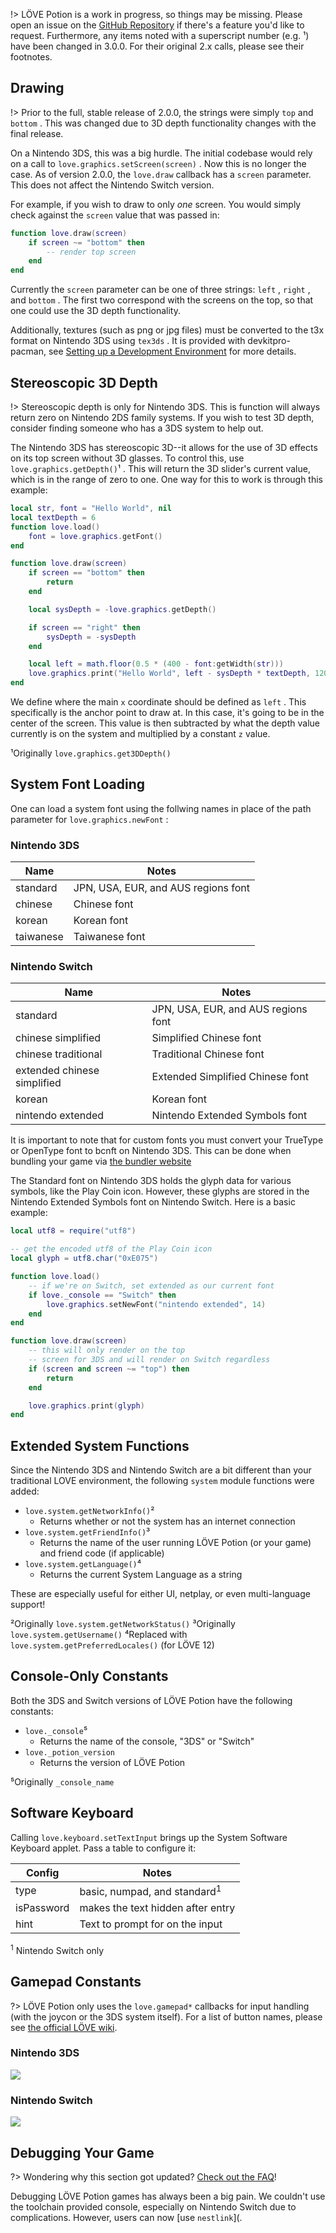 !> LÖVE Potion is a work in progress, so things may be missing. Please open an issue on the [GitHub Repository](https://github.com/TurtleP/LovePotion) if there's a feature you'd like to request. Furthermore, any items noted with a superscript number (e.g. ¹) have been changed in 3.0.0. For their original 2.x calls, please see their footnotes.

## Drawing

!> Prior to the full, stable release of 2.0.0, the strings were simply `top` and `bottom` . This was changed due to 3D depth functionality changes with the final release.

On a Nintendo 3DS, this was a big hurdle. The initial codebase would rely on a call to `love.graphics.setScreen(screen)` . Now this is no longer the case. As of version 2.0.0, the `love.draw` callback has a `screen` parameter. This does not affect the Nintendo Switch version.

For example, if you wish to draw to only *one* screen. You would simply check against the `screen` value that was passed in:

```lua
function love.draw(screen)
    if screen ~= "bottom" then
        -- render top screen
    end
end
```

Currently the `screen` parameter can be one of three strings: `left` , `right` , and `bottom` . The first two correspond with the screens on the top, so that one could use the 3D depth functionality.

Additionally, textures (such as png or jpg files) must be converted to the t3x format on Nintendo 3DS using `tex3ds` . It is provided with devkitpro-pacman, see [Setting up a Development Environment](https://turtlep.github.io/LovePotion/wiki/#/packaging?id=prerequisite) for more details.

## Stereoscopic 3D Depth

!> Stereoscopic depth is only for Nintendo 3DS. This is function will always return zero on Nintendo 2DS family systems. If you wish to test 3D depth, consider finding someone who has a 3DS system to help out.

The Nintendo 3DS has stereoscopic 3D--it allows for the use of 3D effects on its top screen without 3D glasses. To control this, use `love.graphics.getDepth()`¹ . This will return the 3D slider's current value, which is in the range of zero to one. One way for this to work is through this example:

```lua
local str, font = "Hello World", nil
local textDepth = 6
function love.load()
    font = love.graphics.getFont()
end

function love.draw(screen)
    if screen == "bottom" then
        return
    end

    local sysDepth = -love.graphics.getDepth()

    if screen == "right" then
        sysDepth = -sysDepth
    end

    local left = math.floor(0.5 * (400 - font:getWidth(str)))
    love.graphics.print("Hello World", left - sysDepth * textDepth, 120)
end
```

We define where the main `x` coordinate should be defined as `left` . This specifically is the anchor point to draw at. In this case, it's going to be in the center of the screen. This value is then subtracted by what the depth value currently is on the system and multiplied by a constant `z` value.

¹Originally `love.graphics.get3DDepth()`

## System Font Loading

One can load a system font using the follwing names in place of the path parameter for `love.graphics.newFont` :

### Nintendo 3DS

| Name      | Notes                               |
|-----------|-------------------------------------|
| standard  | JPN, USA, EUR, and AUS regions font |
| chinese   | Chinese font                        |
| korean    | Korean font                         |
| taiwanese | Taiwanese font                      |

### Nintendo Switch

| Name                        | Notes                               |
|-----------------------------|-------------------------------------|
| standard                    | JPN, USA, EUR, and AUS regions font |
| chinese simplified          | Simplified Chinese font             |
| chinese traditional         | Traditional Chinese font            |
| extended chinese simplified | Extended Simplified Chinese font    |
| korean                      | Korean font                         |
| nintendo extended           | Nintendo Extended Symbols font      |

It is important to note that for custom fonts you must convert your TrueType or OpenType font to bcnft on Nintendo 3DS. This can be done when bundling your game via [the bundler website](/packaging.md)

The Standard font on Nintendo 3DS holds the glyph data for various symbols, like the Play Coin icon. However, these glyphs are stored in the Nintendo Extended Symbols font on Nintendo Switch. Here is a basic example:

```lua
local utf8 = require("utf8")

-- get the encoded utf8 of the Play Coin icon
local glyph = utf8.char("0xE075")

function love.load()
    -- if we're on Switch, set extended as our current font
    if love._console == "Switch" then
        love.graphics.setNewFont("nintendo extended", 14)
    end
end

function love.draw(screen)
    -- this will only render on the top
    -- screen for 3DS and will render on Switch regardless
    if (screen and screen ~= "top") then
        return
    end

    love.graphics.print(glyph)
end
```

## Extended System Functions

Since the Nintendo 3DS and Nintendo Switch are a bit different than your traditional LOVE environment, the following `system` module functions were added:

* `love.system.getNetworkInfo()`²
    - Returns whether or not the system has an internet connection
* `love.system.getFriendInfo()`³
    - Returns the name of the user running LÖVE Potion (or your game) and friend code (if applicable)
* `love.system.getLanguage()`⁴
    - Returns the current System Language as a string

These are especially useful for either UI, netplay, or even multi-language support!

²Originally `love.system.getNetworkStatus()`
³Originally `love.system.getUsername()`
⁴Replaced with `love.system.getPreferredLocales()` (for LÖVE 12)

## Console-Only Constants

Both the 3DS and Switch versions of LÖVE Potion have the following constants:

* `love._console`⁵
    - Returns the name of the console, "3DS" or "Switch"
* `love._potion_version`
    - Returns the version of LÖVE Potion

⁵Originally `_console_name`

## Software Keyboard

Calling `love.keyboard.setTextInput` brings up the System Software Keyboard applet. Pass a table to configure it:

| Config     | Notes                                   |
|------------|-----------------------------------------|
| type       | basic, numpad, and standard<sup>1</sup> |
| isPassword | makes the text hidden after entry       |
| hint       | Text to prompt for on the input         |

<sup>1</sup> Nintendo Switch only

## Gamepad Constants

?> LÖVE Potion only uses the `love.gamepad*` callbacks for input handling (with the joycon or the 3DS system itself). For a list of button names, please see [the official LÖVE wiki](https://love2d.org/wiki/GamepadButton).

### Nintendo 3DS

![](files/3DSControllerMap.png)

### Nintendo Switch

![](files/SwitchControllerMap.png)

## Debugging Your Game

?> Wondering why this section got updated? [Check out the FAQ](faq?id=why-did-it-take-so-long-for-game-debugging)!

Debugging LÖVE Potion games has always been a big pain. We couldn't use the toolchain provided console, especially on Nintendo Switch due to complications. However, users can now [use `nestlink`](.

